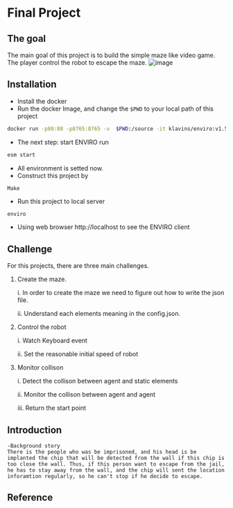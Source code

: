 # Final Project
## The goal 
The main goal of this project is to build the simple maze like video game. The player control the robot to escape the maze. 
![image](https://user-images.githubusercontent.com/86145579/158491329-3155698a-b039-412f-8925-cbbf9c386dd6.png)

## Installation 
- Install the docker 
- Run the docker Image, and change the ``` $PWD ``` to your local path of this project
```bash
docker run -p80:80 -p8765:8765 -v  $PWD:/source -it klavins/enviro:v1.5 bash
```
- The next step: start ENVIRO run
```bash
esm start 
```
- All environment is setted now.
- Construct this project by 
```bash
Make
```
- Run this project to local server
```
enviro
```
- Using web browser http://localhost to see the ENVIRO client

## Challenge 
For this projects, there are three main challenges. 
1. Create the maze. 

    i.  In order to create the maze we need to figure out how to write the json file.
    
    ii. Understand each elements meaning in the config.json.
    
2. Control the robot

    i.  Watch Keyboard event
    
    ii. Set the reasonable initial speed of robot 
    
3. Monitor collison 

    i. Detect the collison between agent and static elements 
    
    ii. Monitor the collison between agent and agent 
    
    iii. Return the start point 
## Introduction 
    -Background story
    There is the people who was be imprisoned, and his head is be implanted the chip that will be detected from the wall if this chip is too close the wall. Thus, if this person want to escape from the jail, he has to stay away from the wall, and the chip will sent the location inforamtion regularly, so he can't stop if he decide to escape.   
## Reference 
